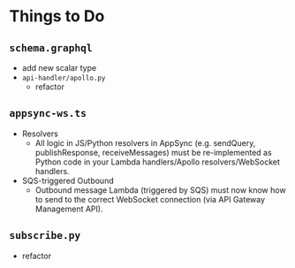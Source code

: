 # Things to Do

## `schema.graphql`
- add new scalar type
- `api-handler/apollo.py`
    - refactor

##  `appsync-ws.ts`
- Resolvers
    - All logic in JS/Python resolvers in AppSync (e.g. sendQuery, publishResponse, receiveMessages) must be re-implemented as Python code in your Lambda handlers/Apollo resolvers/WebSocket handlers.
- SQS-triggered Outbound
    - Outbound message Lambda (triggered by SQS) must now know how to send to the correct WebSocket connection (via API Gateway Management API).

## `subscribe.py`
- refactor
